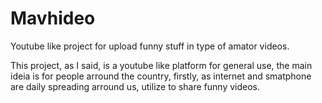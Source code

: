 # Mavhideo
Youtube like project for upload funny stuff in type of amator videos.

This project, as I said, is a youtube like platform for general use, the main ideia 
is for people arround the country, firstly, as internet and smatphone are daily spreading
arround us, utilize to share funny videos.
